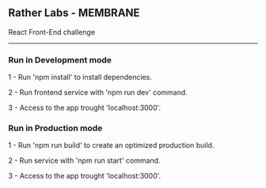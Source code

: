 ## Rather Labs - MEMBRANE

React Front-End challenge

----------------------------------------------------------

### Run in Development mode

1 - Run 'npm install' to install dependencies.

2 - Run frontend service with 'npm run dev' command.

3 - Access to the app trought 'localhost:3000'.

### Run in Production mode

1 - Run 'npm run build' to create an optimized production build.

2 - Run service with 'npm run start' command.

3 - Access to the app trought 'localhost:3000'.
